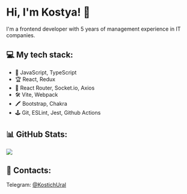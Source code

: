 # Hi, I'm Kostya! 👋

I'm a frontend developer with 5 years of management experience in IT companies.

## 💻 My tech stack:
- 💎 JavaScript, TypeScript
- 🏆 React, Redux
- 🔨 React Router, Socket.io, Axios
- 🛠 Vite, Webpack
- 🖍 Bootstrap, Chakra
- 🕹 Git, ESLint, Jest, Github Actions

## 📊 GitHub Stats:
![](https://github-readme-stats.vercel.app/api?username=Uralskii&theme=dark&hide_border=true&include_all_commits=false&count_private=false)<br/>

## 📲 Contacts:
Telegram: [@KostichUral](https://t.me/KostichUral)
